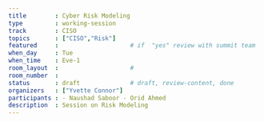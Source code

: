 ```yaml
---
title        : Cyber Risk Modeling
type         : working-session
track        : CISO
topics       : ["CISO","Risk"]
featured     :                    # if  "yes" review with summit team
when_day     : Tue
when_time    : Eve-1
room_layout  :                    #
room_number  :
status       : draft              # draft, review-content, done
organizers   : ["Yvette Connor"]
participants : - Naushad Saboor - Orid Ahmed
description  : Session on Risk Modeling
---
```


<!--(add intro)

## Why

## What

## Outcomes

## Who

## References-->
